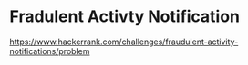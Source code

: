 # Fradulent Activty Notification

<https://www.hackerrank.com/challenges/fraudulent-activity-notifications/problem>
